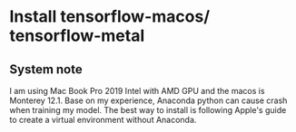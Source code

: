 # Install tensorflow-macos/ tensorflow-metal

## System note
I am using Mac Book Pro 2019 Intel with AMD GPU and the macos is Monterey 12.1. Base on my experience, Anaconda python can cause crash when training my model. The best way to install is following Apple's guide to create a virtual environment without Anaconda. 
